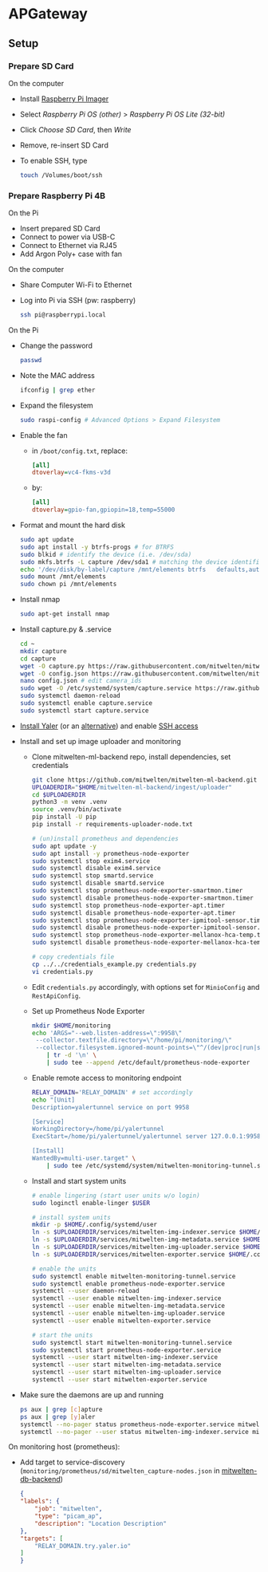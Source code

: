 # APGateway

## Setup

### Prepare SD Card

On the computer

- Install [Raspberry Pi Imager](https://www.raspberrypi.org/software/)
- Select _Raspberry Pi OS (other)_ > _Raspberry Pi OS Lite (32-bit)_
- Click _Choose SD Card_, then _Write_
- Remove, re-insert SD Card
- To enable SSH, type

    ```bash
    touch /Volumes/boot/ssh
    ```

### Prepare Raspberry Pi 4B

On the Pi

- Insert prepared SD Card
- Connect to power via USB-C
- Connect to Ethernet via RJ45
- Add Argon Poly+ case with fan

On the computer

- Share Computer Wi-Fi to Ethernet
- Log into Pi via SSH (pw: raspberry)

    ```bash
    ssh pi@raspberrypi.local
    ```

On the Pi

- Change the password

    ```bash
    passwd
    ```

- Note the MAC address

    ```bash
    ifconfig | grep ether
    ```

- Expand the filesystem

    ```bash
    sudo raspi-config # Advanced Options > Expand Filesystem
    ```

- Enable the fan
  - in `/boot/config.txt`, replace:

    ```ini
    [all]
    dtoverlay=vc4-fkms-v3d
    ```

  - by:

    ```ini
    [all]
    dtoverlay=gpio-fan,gpiopin=18,temp=55000
    ```

- Format and mount the hard disk

    ```bash
    sudo apt update
    sudo apt install -y btrfs-progs # for BTRFS
    sudo blkid # identify the device (i.e. /dev/sda)
    sudo mkfs.btrfs -L capture /dev/sda1 # matching the device identified in previous step
    echo '/dev/disk/by-label/capture /mnt/elements btrfs   defaults,auto,user    0 0' | sudo tee --append /etc/fstab
    sudo mount /mnt/elements
    sudo chown pi /mnt/elements
    ```

- Install nmap

    ```bash
    sudo apt-get install nmap
    ```

- Install capture.py & .service

    ```bash
    cd ~
    mkdir capture
    cd capture
    wget -O capture.py https://raw.githubusercontent.com/mitwelten/mitwelten-iot-hardware-poc/main/RaspberryPi/APGateway/Capture/capture.py
    wget -O config.json https://raw.githubusercontent.com/mitwelten/mitwelten-iot-hardware-poc/main/RaspberryPi/APGateway/Capture/config.json
    nano config.json # edit camera_ids
    sudo wget -O /etc/systemd/system/capture.service https://raw.githubusercontent.com/mitwelten/mitwelten-iot-hardware-poc/main/RaspberryPi/APGateway/Capture/capture.service
    sudo systemctl daemon-reload
    sudo systemctl enable capture.service
    sudo systemctl start capture.service
    ```

- [Install Yaler](https://yaler.net/raspberrypi) (or an [alternative](https://alternativeto.net/software/yaler/)) and enable [SSH access](https://yaler.net/raspberrypi#SSH)
- Install and set up image uploader and monitoring
  - Clone mitwelten-ml-backend repo, install dependencies, set credentials

    ```bash
    git clone https://github.com/mitwelten/mitwelten-ml-backend.git
    UPLOADERDIR="$HOME/mitwelten-ml-backend/ingest/uploader"
    cd $UPLOADERDIR
    python3 -m venv .venv
    source .venv/bin/activate
    pip install -U pip
    pip install -r requirements-uploader-node.txt

    # (un)install prometheus and dependencies
    sudo apt update -y
    sudo apt install -y prometheus-node-exporter
    sudo systemctl stop exim4.service
    sudo systemctl disable exim4.service
    sudo systemctl stop smartd.service
    sudo systemctl disable smartd.service
    sudo systemctl stop prometheus-node-exporter-smartmon.timer
    sudo systemctl disable prometheus-node-exporter-smartmon.timer
    sudo systemctl stop prometheus-node-exporter-apt.timer
    sudo systemctl disable prometheus-node-exporter-apt.timer
    sudo systemctl stop prometheus-node-exporter-ipmitool-sensor.timer
    sudo systemctl disable prometheus-node-exporter-ipmitool-sensor.timer
    sudo systemctl stop prometheus-node-exporter-mellanox-hca-temp.timer
    sudo systemctl disable prometheus-node-exporter-mellanox-hca-temp.timer

    # copy credentials file
    cp ../../credentials_example.py credentials.py
    vi credentials.py
    ```

  - Edit `credentials.py` accordingly, with options set for `MinioConfig` and `RestApiConfig`.
  - Set up Prometheus Node Exporter

    ```bash
    mkdir $HOME/monitoring
    echo 'ARGS="--web.listen-address=\":9958\"
     --collector.textfile.directory=\"/home/pi/monitoring/\"
     --collector.filesystem.ignored-mount-points=\"^/(dev|proc|run|sys|media|var/lib/docker)($|/)\""' \
        | tr -d '\n' \
        | sudo tee --append /etc/default/prometheus-node-exporter
    ```

  - Enable remote access to monitoring endpoint

    ```bash
    RELAY_DOMAIN='RELAY_DOMAIN' # set accordingly
    echo "[Unit]
    Description=yalertunnel service on port 9958

    [Service]
    WorkingDirectory=/home/pi/yalertunnel
    ExecStart=/home/pi/yalertunnel/yalertunnel server 127.0.0.1:9958 tls:try.yaler.io:443 ${RELAY_DOMAIN}

    [Install]
    WantedBy=multi-user.target" \
        | sudo tee /etc/systemd/system/mitwelten-monitoring-tunnel.service
    ```

  - Install and start system units

    ```bash
    # enable lingering (start user units w/o login)
    sudo loginctl enable-linger $USER

    # install system units
    mkdir -p $HOME/.config/systemd/user
    ln -s $UPLOADERDIR/services/mitwelten-img-indexer.service $HOME/.config/systemd/user/
    ln -s $UPLOADERDIR/services/mitwelten-img-metadata.service $HOME/.config/systemd/user/
    ln -s $UPLOADERDIR/services/mitwelten-img-uploader.service $HOME/.config/systemd/user/
    ln -s $UPLOADERDIR/services/mitwelten-exporter.service $HOME/.config/systemd/user/

    # enable the units
    sudo systemctl enable mitwelten-monitoring-tunnel.service
    sudo systemctl enable prometheus-node-exporter.service
    systemctl --user daemon-reload
    systemctl --user enable mitwelten-img-indexer.service
    systemctl --user enable mitwelten-img-metadata.service
    systemctl --user enable mitwelten-img-uploader.service
    systemctl --user enable mitwelten-exporter.service

    # start the units
    sudo systemctl start mitwelten-monitoring-tunnel.service
    sudo systemctl start prometheus-node-exporter.service
    systemctl --user start mitwelten-img-indexer.service
    systemctl --user start mitwelten-img-metadata.service
    systemctl --user start mitwelten-img-uploader.service
    systemctl --user start mitwelten-exporter.service
    ```

- Make sure the daemons are up and running

    ```bash
    ps aux | grep [c]apture
    ps aux | grep [y]aler
    systemctl --no-pager status prometheus-node-exporter.service mitwelten-monitoring-tunnel.service && \
    systemctl --no-pager --user status mitwelten-img-indexer.service mitwelten-img-metadata.service mitwelten-img-uploader.service mitwelten-exporter.service
    ```

On monitoring host (prometheus):

- Add target to service-discovery (`monitoring/prometheus/sd/mitwelten_capture-nodes.json` in [mitwelten-db-backend](https://github.com/mitwelten/mitwelten-db-backend))

    ```json
    {
    "labels": {
        "job": "mitwelten",
        "type": "picam_ap",
        "description": "Location Description"
    },
    "targets": [
        "RELAY_DOMAIN.try.yaler.io"
    ]
    }
    ```
